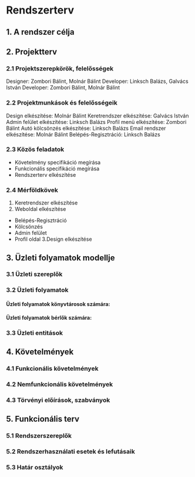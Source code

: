 # Rendszerterv

## 1. A rendszer célja

## 2. Projektterv

### 2.1 Projektszerepkörök, felelősségek
Designer: Zombori Bálint, Molnár Bálint
Developer: Linksch Balázs, Galvács István
Developer: Zombori Bálint, Molnár Bálint
### 2.2 Projektmunkások és felelősségeik
Design elkészítése: Molnár Bálint
Keretrendszer elkészítése: Galvács István
Admin felület elkészítése: Linksch Balázs
Profil menü elkészítése: Zombori Bálint
Autó kölcsönzés elkészítése: Linksch Balázs
Email rendszer elkészítése: Molnár Bálint
Belépés-Regisztráció: Linksch Balázs
### 2.3 Közös feladatok
- Követelmény specifikáció megírása
- Funkcionális specifikáció megírása
- Rendszerterv elkészítése
### 2.4 Mérföldkövek
1. Keretrendszer elkészítése
2. Weboldal elkészítése
  - Belépés-Regisztráció
  - Kölcsönzés
  - Admin felület
  - Profil oldal
3.Design elkészítése
## 3. Üzleti folyamatok modellje

### 3.1 Üzleti szereplők

### 3.2 Üzleti folyamatok

#### Üzleti folyamatok könyvtárosok számára:

#### Üzleti folyamatok bérlők számára:

### 3.3 Üzleti entitások 

## 4. Követelmények

### 4.1 Funkcionális követelmények  

### 4.2 Nemfunkcionális követelmények

### 4.3 Törvényi előírások, szabványok

## 5. Funkcionális terv

### 5.1 Rendszerszereplők

### 5.2 Rendszerhasználati esetek és lefutásaik 

### 5.3 Határ osztályok 
